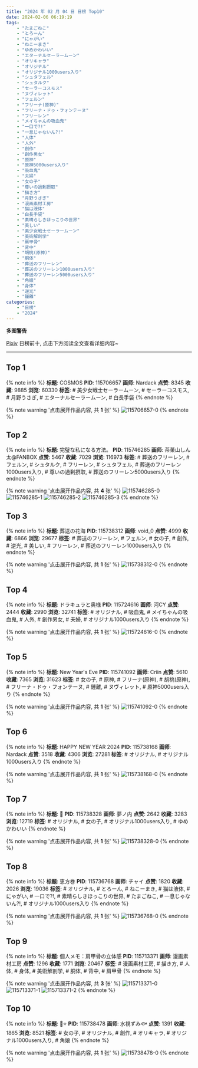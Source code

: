 ```yaml
---
title: "2024 年 02 月 04 日 日榜 Top10"
date: 2024-02-06 06:19:19
tags:
    - "たまごねこ"
    - "とろーん"
    - "にゃがい"
    - "ねこーまき"
    - "ゆめかわいい"
    - "エターナルセーラームーン"
    - "オリキャラ"
    - "オリジナル"
    - "オリジナル1000users入り"
    - "シュタフェル"
    - "シュタルク"
    - "セーラーコスモス"
    - "ヌヴィレット"
    - "フェルン"
    - "フリーナ(原神)"
    - "フリーナ・ドゥ・フォンテーヌ"
    - "フリーレン"
    - "メイちゃんの吸血鬼"
    - "一口で?!"
    - "一息じゃないん?!"
    - "人体"
    - "人外"
    - "創作"
    - "創作男女"
    - "原神"
    - "原神5000users入り"
    - "吸血鬼"
    - "夫婦"
    - "女の子"
    - "尊いの過剰摂取"
    - "描き方"
    - "月野うさぎ"
    - "漫画素材工房"
    - "猫は液体"
    - "白長手袋"
    - "素晴らしきほっこりの世界"
    - "美しい"
    - "美少女戦士セーラームーン"
    - "美術解剖学"
    - "肩甲骨"
    - "背中"
    - "胡桃(原神)"
    - "胴体"
    - "葬送のフリーレン"
    - "葬送のフリーレン1000users入り"
    - "葬送のフリーレン5000users入り"
    - "角娘"
    - "身体"
    - "逆光"
    - "鍾離"
categories:
    - "日榜"
    - "2024"
---
```


<i class="fa fa-triangle-exclamation"></i>**多图警告**<i class="fa fa-triangle-exclamation"></i>

[Pixiv](https://www.pixiv.net/) 日榜前十, 点击下方阅读全文查看详细内容~

<!-- more -->

---

## Top 1

{% note info %}
**标题**: COSMOS
**PID**: 115706657 **画师**: Nardack
**点赞**: 8345 **收藏**: 9885 **浏览**: 60330
**标签**: # 美少女戦士セーラームーン, # セーラーコスモス, # 月野うさぎ, # エターナルセーラームーン, # 白長手袋
{% endnote %}

{% note warning '点击展开作品内容, 共 **1** 张' %}
![115706657-0](https://i.pixiv.re/img-original/img/2024/02/03/00/00/27/115706657_p0.jpg)
{% endnote %}

## Top 2

{% note info %}
**标题**: 完璧な私になる方法。
**PID**: 115746285 **画师**: 茶菓山しん太@FANBOX
**点赞**: 5467 **收藏**: 7029 **浏览**: 116973
**标签**: # 葬送のフリーレン, # フェルン, # シュタルク, # フリーレン, # シュタフェル, # 葬送のフリーレン1000users入り, # 尊いの過剰摂取, # 葬送のフリーレン5000users入り
{% endnote %}

{% note warning '点击展开作品内容, 共 **4** 张' %}
![115746285-0](https://i.pixiv.re/img-original/img/2024/02/04/07/31/03/115746285_p0.jpg)
![115746285-1](https://i.pixiv.re/img-original/img/2024/02/04/07/31/03/115746285_p1.jpg)
![115746285-2](https://i.pixiv.re/img-original/img/2024/02/04/07/31/03/115746285_p2.jpg)
![115746285-3](https://i.pixiv.re/img-original/img/2024/02/04/07/31/03/115746285_p3.jpg)
{% endnote %}

## Top 3

{% note info %}
**标题**: 葬送の花海
**PID**: 115738312 **画师**: void_0
**点赞**: 4999 **收藏**: 6866 **浏览**: 29677
**标签**: # 葬送のフリーレン, # フェルン, # 女の子, # 創作, # 逆光, # 美しい, # フリーレン, # 葬送のフリーレン1000users入り
{% endnote %}

{% note warning '点击展开作品内容, 共 **1** 张' %}
![115738312-0](https://i.pixiv.re/img-original/img/2024/02/04/00/01/06/115738312_p0.jpg)
{% endnote %}

## Top 4

{% note info %}
**标题**: ドラキュラと奥様
**PID**: 115724616 **画师**: 河CY
**点赞**: 2444 **收藏**: 2990 **浏览**: 32741
**标签**: # オリジナル, # 吸血鬼, # メイちゃんの吸血鬼, # 人外, # 創作男女, # 夫婦, # オリジナル1000users入り
{% endnote %}

{% note warning '点击展开作品内容, 共 **1** 张' %}
![115724616-0](https://i.pixiv.re/img-original/img/2024/02/03/16/46/20/115724616_p0.jpg)
{% endnote %}

## Top 5

{% note info %}
**标题**: New Year's Eve
**PID**: 115741092 **画师**: Criin
**点赞**: 5610 **收藏**: 7365 **浏览**: 31623
**标签**: # 女の子, # 原神, # フリーナ(原神), # 胡桃(原神), # フリーナ・ドゥ・フォンテーヌ, # 鍾離, # ヌヴィレット, # 原神5000users入り
{% endnote %}

{% note warning '点击展开作品内容, 共 **1** 张' %}
![115741092-0](https://i.pixiv.re/img-original/img/2024/02/04/01/21/49/115741092_p0.png)
{% endnote %}

## Top 6

{% note info %}
**标题**: HAPPY NEW YEAR 2024
**PID**: 115738168 **画师**: Nardack
**点赞**: 3518 **收藏**: 4306 **浏览**: 27281
**标签**: # オリジナル, # オリジナル1000users入り
{% endnote %}

{% note warning '点击展开作品内容, 共 **1** 张' %}
![115738168-0](https://i.pixiv.re/img-original/img/2024/02/04/08/00/40/115738168_p0.jpg)
{% endnote %}

## Top 7

{% note info %}
**标题**: 👹
**PID**: 115738328 **画师**: 夢ノ内
**点赞**: 2642 **收藏**: 3283 **浏览**: 12719
**标签**: # オリジナル, # 女の子, # オリジナル1000users入り, # ゆめかわいい
{% endnote %}

{% note warning '点击展开作品内容, 共 **1** 张' %}
![115738328-0](https://i.pixiv.re/img-original/img/2024/02/04/13/32/58/115738328_p0.jpg)
{% endnote %}

## Top 8

{% note info %}
**标题**: 恵方巻
**PID**: 115736768 **画师**: チャイ
**点赞**: 1820 **收藏**: 2026 **浏览**: 19036
**标签**: # オリジナル, # とろーん, # ねこーまき, # 猫は液体, # にゃがい, # 一口で?!, # 素晴らしきほっこりの世界, # たまごねこ, # 一息じゃないん?!, # オリジナル1000users入り
{% endnote %}

{% note warning '点击展开作品内容, 共 **1** 张' %}
![115736768-0](https://i.pixiv.re/img-original/img/2024/02/03/23/22/52/115736768_p0.png)
{% endnote %}

## Top 9

{% note info %}
**标题**: 個人メモ：肩甲骨の立体感
**PID**: 115713371 **画师**: 漫画素材工房
**点赞**: 1296 **收藏**: 1771 **浏览**: 20467
**标签**: # 漫画素材工房, # 描き方, # 人体, # 身体, # 美術解剖学, # 胴体, # 背中, # 肩甲骨
{% endnote %}

{% note warning '点击展开作品内容, 共 **3** 张' %}
![115713371-0](https://i.pixiv.re/img-original/img/2024/02/03/06/00/07/115713371_p0.jpg)
![115713371-1](https://i.pixiv.re/img-original/img/2024/02/03/06/00/07/115713371_p1.jpg)
![115713371-2](https://i.pixiv.re/img-original/img/2024/02/03/06/00/07/115713371_p2.jpg)
{% endnote %}

## Top 10

{% note info %}
**标题**: 🦄⭐️
**PID**: 115738478 **画师**: 水視ずみ🐟
**点赞**: 1391 **收藏**: 1865 **浏览**: 8521
**标签**: # 女の子, # オリジナル, # 創作, # オリキャラ, # オリジナル1000users入り, # 角娘
{% endnote %}

{% note warning '点击展开作品内容, 共 **1** 张' %}
![115738478-0](https://i.pixiv.re/img-original/img/2024/02/04/00/02/36/115738478_p0.jpg)
{% endnote %}
